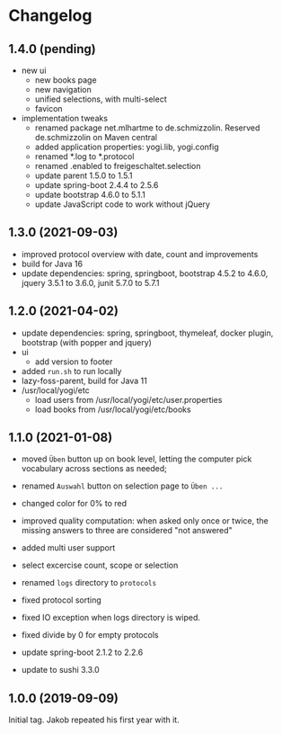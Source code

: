 # Changelog

## 1.4.0 (pending)

* new ui
  * new books page
  * new navigation
  * unified selections, with multi-select
  * favicon
* implementation tweaks
  * renamed package net.mlhartme to de.schmizzolin. Reserved de.schmizzolin on Maven central
  * added application properties: yogi.lib, yogi.config
  * renamed *.log to *.protocol
  * renamed .enabled to freigeschaltet.selection
  * update parent 1.5.0 to 1.5.1
  * update spring-boot 2.4.4 to 2.5.6
  * update bootstrap 4.6.0 to 5.1.1
  * update JavaScript code to work without jQuery


## 1.3.0 (2021-09-03)

* improved protocol overview with date, count and improvements
* build for Java 16
* update dependencies: spring, springboot, bootstrap 4.5.2 to 4.6.0, jquery 3.5.1 to 3.6.0, junit 5.7.0 to 5.7.1


## 1.2.0 (2021-04-02)

* update dependencies: spring, springboot, thymeleaf, docker plugin, bootstrap (with popper and jquery)
* ui 
  * add version to footer
* added `run.sh` to run locally
* lazy-foss-parent, build for Java 11
* /usr/local/yogi/etc
  * load users from /usr/local/yogi/etc/user.properties
  * load books from /usr/local/yogi/etc/books


## 1.1.0 (2021-01-08)

* moved `Üben` button up on book level, letting the computer pick vocabulary across sections as needed;
* renamed `Auswahl` button on selection page to `Üben ...`
* changed color for 0% to red
* improved quality computation: when asked only once or twice, the missing answers to three are considered "not answered"
* added multi user support
* select excercise count, scope or selection

* renamed `logs` directory to `protocols`
* fixed protocol sorting
* fixed IO exception when logs directory is wiped.
* fixed divide by 0 for empty protocols

* update spring-boot 2.1.2 to 2.2.6
* update to sushi 3.3.0


## 1.0.0 (2019-09-09)

Initial tag. Jakob repeated his first year with it.
